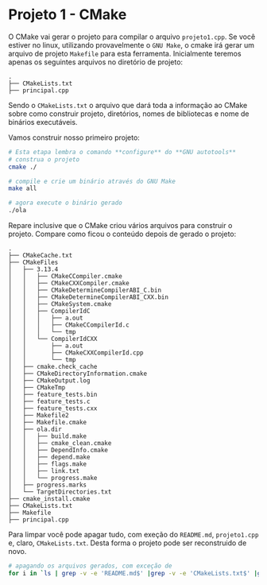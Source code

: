 # Projeto 1 - CMake

O CMake vai gerar o projeto para compilar o arquivo
`projeto1.cpp`. Se você estiver no linux, utilizando provavelmente
o `GNU Make`, o cmake irá gerar um arquivo de projeto `Makefile` para
esta ferramenta.
Inicialmente teremos apenas os seguintes arquivos no diretório de projeto:

```
.
├── CMakeLists.txt
├── principal.cpp

```
Sendo o `CMakeLists.txt` o arquivo que dará toda a informação ao CMake sobre como construir projeto, diretórios, nomes de bibliotecas e nome de binários executáveis.

Vamos construir nosso primeiro projeto:
```bash
# Esta etapa lembra o comando **configure** do **GNU autotools**
# construa o projeto
cmake ./

# compile e crie um binário através do GNU Make
make all

# agora execute o binário gerado
./ola
```
Repare inclusive que o CMake criou vários arquivos para construir o projeto. Compare como ficou o conteúdo depois de gerado o projeto:
```
.
├── CMakeCache.txt
├── CMakeFiles
│   ├── 3.13.4
│   │   ├── CMakeCCompiler.cmake
│   │   ├── CMakeCXXCompiler.cmake
│   │   ├── CMakeDetermineCompilerABI_C.bin
│   │   ├── CMakeDetermineCompilerABI_CXX.bin
│   │   ├── CMakeSystem.cmake
│   │   ├── CompilerIdC
│   │   │   ├── a.out
│   │   │   ├── CMakeCCompilerId.c
│   │   │   └── tmp
│   │   └── CompilerIdCXX
│   │       ├── a.out
│   │       ├── CMakeCXXCompilerId.cpp
│   │       └── tmp
│   ├── cmake.check_cache
│   ├── CMakeDirectoryInformation.cmake
│   ├── CMakeOutput.log
│   ├── CMakeTmp
│   ├── feature_tests.bin
│   ├── feature_tests.c
│   ├── feature_tests.cxx
│   ├── Makefile2
│   ├── Makefile.cmake
│   ├── ola.dir
│   │   ├── build.make
│   │   ├── cmake_clean.cmake
│   │   ├── DependInfo.cmake
│   │   ├── depend.make
│   │   ├── flags.make
│   │   ├── link.txt
│   │   └── progress.make
│   ├── progress.marks
│   └── TargetDirectories.txt
├── cmake_install.cmake
├── CMakeLists.txt
├── Makefile
├── principal.cpp

```
Para limpar você pode apagar tudo, com exeção do `README.md`, `projeto1.cpp` e, claro, `CMakeLists.txt`. Desta forma o projeto pode ser reconstruido de novo.

```bash
# apagando os arquivos gerados, com exceção de 
for i in `ls | grep -v -e 'README.md$' |grep -v -e 'CMakeLists.txt$' |grep -v -e 'principal.cpp$'`; do rm -rf "$i"; done;
```

